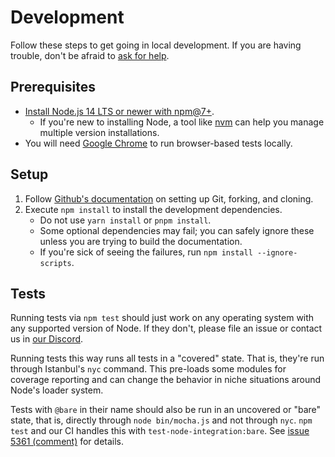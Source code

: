# Development

Follow these steps to get going in local development.
If you are having trouble, don't be afraid to [ask for help](./CONTRIBUTING.md#❓-got-a-question).

## Prerequisites

- [Install Node.js 14 LTS or newer with npm@7+](https://nodejs.org/en/download).
  - If you're new to installing Node, a tool like [nvm](https://github.com/nvm-sh/nvm#install-script) can help you manage multiple version installations.
- You will need [Google Chrome](https://www.google.com/chrome) to run browser-based tests locally.

## Setup

1. Follow [Github's documentation](https://help.github.com/articles/fork-a-repo) on setting up Git, forking, and cloning.
1. Execute `npm install` to install the development dependencies.
   - Do not use `yarn install` or `pnpm install`.
   - Some optional dependencies may fail; you can safely ignore these unless you are trying to build the documentation.
   - If you're sick of seeing the failures, run `npm install --ignore-scripts`.

## Tests

Running tests via `npm test` should just work on any operating system with any supported version of Node. If they don't, please file an issue or contact us in [our Discord](https://discord.gg/KeDn2uXhER).

Running tests this way runs all tests in a "covered" state. That is, they're run through Istanbul's `nyc` command. This pre-loads some modules for coverage reporting and can change the behavior in niche situations around Node's loader system.

Tests with `@bare` in their name should also be run in an uncovered or "bare" state, that is, directly through `node bin/mocha.js` and not through `nyc`. `npm test` and our CI handles this with `test-node-integration:bare`. See [issue 5361 (comment)](https://github.com/mochajs/mocha/issues/5361#issuecomment-3368708708) for details.
